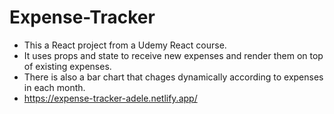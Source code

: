 # Expense-Tracker  

- This a React project from a Udemy React course.  
- It uses props and state to receive new expenses and render them on top of existing expenses.  
- There is also a bar chart that chages dynamically according to expenses in each month.  
- https://expense-tracker-adele.netlify.app/
